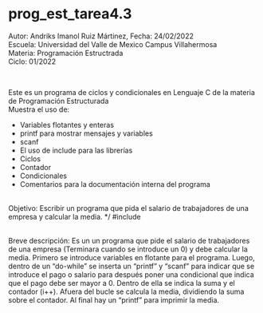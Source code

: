 # prog_est_tarea4.3
<p>Autor: Andriks Imanol Ruiz Mártinez, Fecha: 24/02/2022 <br>
Escuela: Universidad del Valle de Mexico Campus Villahermosa <br>
Materia: Programación Estructrada <br>
Ciclo: 01/2022</p>
<br>
<p>Este es un programa de ciclos y condicionales en Lenguaje C de la materia de Programación Estructurada<br>
Muestra el uso de:
  <ul>
    <li>Variables flotantes y enteras</li>
    <li>printf para mostrar mensajes y variables</li>
    <li>scanf</li>
    <li>El uso de include para las librerías</li>
    <li>Ciclos</li>
    <li>Contador</li>
    <li>Condicionales</li>
    <li>Comentarios para la documentación interna del programa</li>
    </ul>
    </p>
<br>
Objetivo: Escribir un programa que pida el salario de trabajadores de una empresa y calcular la media.
*/
#include<stdio.h>
<br>
<br>
<p>Breve descripción: 
Es un un programa que pide el salario de trabajadores de una empresa (Terminara cuando se introduce un 0) y debe calcular la media. Primero se introduce variables en flotante para el programa. Luego, dentro de un “do-while”  se inserta un “printf” y “scanf” para indicar que se introduce el pago o salario para después poner una condicional que indica que el pago debe ser mayor a 0. Dentro de ella se indica la suma y  el contador (i++).
Afuera del bucle se calcula la media, dividiendo la suma sobre el contador. Al final hay un “printf” para imprimir la media.
</p>


